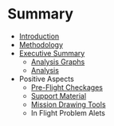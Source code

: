 # Summary

* [Introduction](README.md)
* [Methodology](methodology.md)
* [Executive Summary](executive_summary.md)
   * [Analysis Graphs](general_information.md)
   * [Analysis](analysis.md)
* Positive Aspects
   * [Pre-Flight Checkages](pre-flight_checkages.md)
   * [Support Material](support_material.md)
   * [Mission Drawing Tools](mission_drawing_tools.md)
   * In Flight Problem Alets

